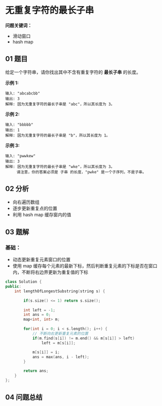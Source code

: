 # 无重复字符的最长子串
**问题关键词：**

- 滑动窗口
- hash map

## 01 题目

给定一个字符串，请你找出其中不含有重复字符的 **最长子串** 的长度。

**示例 1:**

```
输入: "abcabcbb"
输出: 3 
解释: 因为无重复字符的最长子串是 "abc"，所以其长度为 3。
```

**示例 2:**

```
输入: "bbbbb"
输出: 1
解释: 因为无重复字符的最长子串是 "b"，所以其长度为 1。
```

**示例 3:**

```
输入: "pwwkew"
输出: 3
解释: 因为无重复字符的最长子串是 "wke"，所以其长度为 3。
     请注意，你的答案必须是 子串 的长度，"pwke" 是一个子序列，不是子串。
```

## 02 分析

- 向右遍历数组
- 逐步更新重复点的位置
- 利用 hash map 缓存窗内的值

## 03 题解

### 基础：

- 动态更新重复元素窗口的位置
- 使用 map 缓存每个元素的最新下标，然后判断重复元素的下标是否在窗口内，不断将右边界更新为重复值的下标

```c++
class Solution {
public:
    int lengthOfLongestSubstring(string s) {
        
        if(s.size() <= 1) return s.size();
        
        int left = -1;
        int ans = 0;
        map<int, int> m;
        
        for(int i = 0; i < s.length(); i++) {
            // 不断向右更新重复元素的位置
            if(m.find(s[i]) != m.end() && m[s[i]] > left)
                left = m[s[i]];
            
            m[s[i]] = i;
            ans = max(ans, i - left);
        } 

        return ans;
    }
};
```

## 04 问题总结

